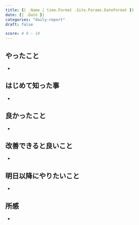 ```yaml
---
title: {{ .Name | time.Format .Site.Params.DateFormat }}
date: {{ .Date }}
categories: "daily-report"
draft: false

score: # 0 ~ 10
---
```


## やったこと
- 

## はじめて知った事
- 

## 良かったこと
- 

## 改善できると良いこと
- 

## 明日以降にやりたいこと
- 

## 所感
- 